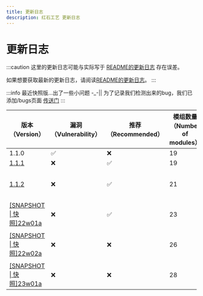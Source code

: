 ```yaml
---
title: 更新日志
description: 红石工艺 更新日志
---
```

# 更新日志

:::caution
这里的更新日志可能与实际写于 [README的更新日志](https://github.com/RedstoneCraftTeam/Redstone_Craft#download) 存在误差。

如果想要获取最新的更新日志，请阅读[README的更新日志](https://github.com/RedstoneCraftTeam/Redstone_Craft#download)。
:::

:::info
最近快照版...出了一些小问题 -_-||
为了记录我们检测出来的bug，我们已添加/bugs页面
[传送门](/bugs)
:::

| 版本（Version） | 漏洞（Vulnerability） | 推荐（Recommended） | 模组数量（Number of modules） | 备注（Remarks） |
| --- | --- | --- | --- | --- |
| 1.1.0 | ✅ | ❌ | 19 | First virsion |
| [1.1.1](https://share.weiyun.com/hjzBQhaQ) | ❌ | ✅ | 19 | Fix bugs |
| [1.1.2](https://github.com/RedstoneCraftTeam/Redstone_Craft/releases/tag/v1.1.2) | ❌ | ✅ | 21 | Added mod: Tweakeroo, Durability Viewer |
| [[SNAPSHOT \| 快照]22w01a](https://github.com/RedstoneCraftTeam/Redstone_Craft/releases/tag/22w01a) | ❌ | ✅ | 23 | Added mod: Sodium, Iris |
| [[SNAPSHOT \| 快照]22w02a](https://github.com/RedstoneCraftTeam/Redstone_Craft/releases/tag/22w02a) | ❌ | ❌ | 26 | Added mod: JEI, Click Opener Mod, clienttweaks |
| [[SNAPSHOT \| 快照]23w01a](https://github.com/RedstoneCraftTeam/Redstone_Craft/releases/tag/23w01a) | ❌ | ❌ | 28 | Added mod: Apple skin, autoreconnect |
